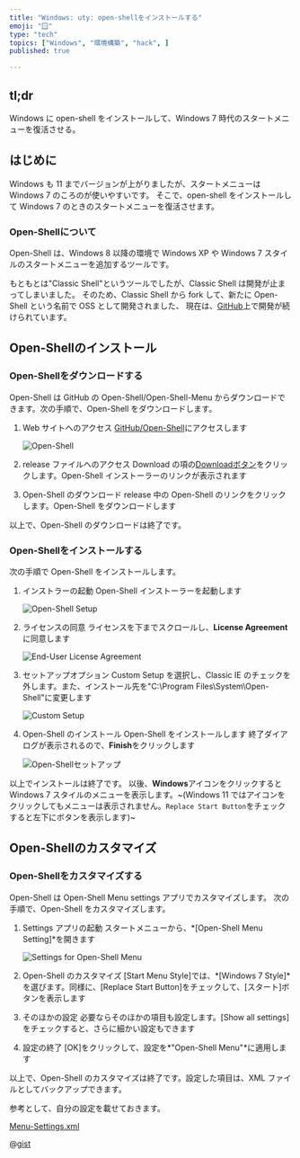 ```yaml
---
title: "Windows: uty: open-shellをインストールする"
emoji: "🪟"
type: "tech"
topics: ["Windows", "環境構築", "hack", ]
published: true

---
```


## tl;dr

Windows に open-shell をインストールして、Windows 7 時代のスタートメニューを復活させる。

## はじめに

Windows も 11 までバージョンが上がりましたが、スタートメニューは Windows 7 のころのが使いやすいです。
そこで、open-shell をインストールして Windows 7 のときのスタートメニューを復活させます。

### Open-Shellについて

Open-Shell は、Windows 8 以降の環境で Windows XP や Windows 7 スタイルのスタートメニューを追加するツールです。  

もともとは"Classic Shell"というツールでしたが、Classic Shell は開発が止まってしまいました。
そのため、Classic Shell から fork して、新たに Open-Shell という名前で OSS として開発されました、
現在は、[GitHub](https://github.com/Open-Shell/Open-Shell-Menu)上で開発が続けられています。

## Open-Shellのインストール

### Open-Shellをダウンロードする

Open-Shell は GitHub の Open-Shell/Open-Shell-Menu からダウンロードできます。次の手順で、Open-Shell をダウンロードします。

1. Web サイトへのアクセス
   [GitHub/Open-Shell](https://github.com/Open-Shell/Open-Shell-Menu)にアクセスします

   ![Open-Shell](https://i.imgur.com/cEeOFaP.jpg)

2. release ファイルへのアクセス
   Download の項の[Downloadボタン](https://github.com/Open-Shell/Open-Shell-Menu/releases)をクリックします。Open-Shell インストーラーのリンクが表示されます

3. Open-Shell のダウンロード
   release 中の Open-Shell のリンクをクリックします。Open-Shell をダウンロードします

以上で、Open-Shell のダウンロードは終了です。

### Open-Shellをインストールする

次の手順で Open-Shell をインストールします。

1. インストラーの起動
   Open-Shell インストーラーを起動します

   ![Open-Shell Setup](https://i.imgur.com/GO8GBZS.jpg)

2. ライセンスの同意
   ライセンスを下までスクロールし、**License Agreement**に同意します

   ![End-User License Agreement](https://i.imgur.com/eNpzGOu.jpg)

3. セットアップオプション
   Custom Setup を選択し、Classic IE のチェックを外します。また、インストール先を"C:\Program Files\System\Open-Shell"に変更します

   ![Custom Setup](https://i.imgur.com/rrBGHen.jpg)

4. Open-Shell のインストール
   Open-Shell をインストールします
   終了ダイアログが表示されるので、**Finish**をクリックします

   ![Open-Shellセットアップ](https://i.imgur.com/GO8GBZS.jpg)

以上でインストールは終了です。
以後、**Windows**アイコンをクリックすると Windows 7 スタイルのメニューを表示します。~(Windows 11 ではアイコンをクリックしてもメニューは表示されません。`Replace Start Button`をチェックすると左下にボタンを表示します)~

## Open-Shellのカスタマイズ

### Open-Shellをカスタマイズする

Open-Shell は Open-Shell Menu settings アプリでカスタマイズします。
次の手順で、Open-Shell をカスタマイズします。

1. Settings アプリの起動
   スタートメニューから、*[Open-Shell Menu Setting]*を開きます

   ![Settings for Open-Shell Menu](https://i.imgur.com/clJ0E71.jpg)

2. Open-Shell のカスタマイズ
  [Start Menu Style]では、*[Windows 7 Style]*を選びます。同様に、[Replace Start Button]をチェックして、[スタート]ボタンを表示します

3. そのほかの設定
   必要ならそのほかの項目も設定します。[Show all settings]をチェックすると、さらに細かい設定もできます

4. 設定の終了
  [OK]をクリックして、設定を*"Open-Shell Menu"*に適用します

以上で、Open-Shell のカスタマイズは終了です。設定した項目は、XML ファイルとしてバックアップできます。

参考として、自分の設定を載せておきます。

[Menu-Settings.xml](https://gist.github.com/atsushifx/a58d47175ee91a0d9375b2ab179cd730)

@[gist](https://gist.github.com/atsushifx/a58d47175ee91a0d9375b2ab179cd730)
